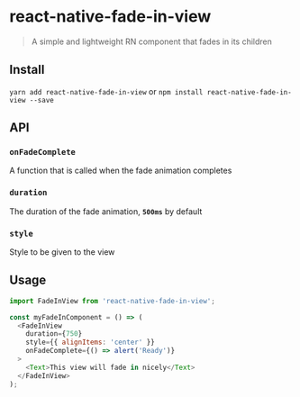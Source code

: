 # react-native-fade-in-view
> A simple and lightweight RN component that fades in its children

## Install
`yarn add react-native-fade-in-view` or `npm install react-native-fade-in-view --save`

## API
### `onFadeComplete`
A function that is called when the fade animation completes

### `duration`
The duration of the fade animation, **`500ms`** by default

### `style`
Style to be given to the view

## Usage
```javascript
import FadeInView from 'react-native-fade-in-view';

const myFadeInComponent = () => (
  <FadeInView
    duration={750}
    style={{ alignItems: 'center' }}
    onFadeComplete={() => alert('Ready')}
  >
    <Text>This view will fade in nicely</Text>
  </FadeInView>
);
```
